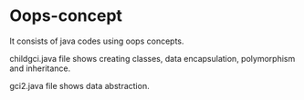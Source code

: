 # Oops-concept
It consists of java codes using oops concepts.

childgci.java file shows creating classes, data encapsulation, polymorphism and inheritance.

gci2.java file shows data abstraction.
